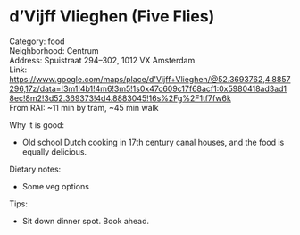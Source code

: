 # d’Vijff Vlieghen (Five Flies)
Category: food  
Neighborhood: Centrum  
Address: Spuistraat 294–302, 1012 VX Amsterdam  
Link: https://www.google.com/maps/place/d'Vijff+Vlieghen/@52.3693762,4.8857296,17z/data=!3m1!4b1!4m6!3m5!1s0x47c609c17f68acf1:0x5980418ad3ad18ec!8m2!3d52.369373!4d4.8883045!16s%2Fg%2F1tf7fw6k  
From RAI: ~11 min by tram, ~45 min walk  

Why it is good:
- Old school Dutch cooking in 17th century canal houses, and the food is equally delicious. 

Dietary notes:
- Some veg options

Tips:
- Sit down dinner spot. Book ahead.

